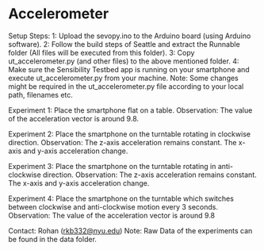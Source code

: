 # Accelerometer

Setup Steps:
1: Upload the sevopy.ino to the Arduino board (using Arduino software).
2: Follow the build steps of Seattle and extract the Runnable folder (All files will be executed from this folder).
3: Copy ut_accelerometer.py (and other files) to the above mentioned folder.
4: Make sure the Sensibility Testbed app is running on your smartphone and execute ut_accelerometer.py from your machine.
Note: Some changes might be required in the ut_accelerometer.py file according to your local path, filenames etc.

Experiment 1: Place the smartphone flat on a table.
Observation: The value of the acceleration vector is around 9.8.

Experiment 2: Place the smartphone on the turntable rotating in clockwise direction.
Observation: The z-axis acceleration remains constant. The x-axis and y-axis acceleration change.

Experiment 3: Place the smartphone on the turntable rotating in anti-clockwise direction.
Observation: The z-axis acceleration remains constant. The x-axis and y-axis acceleration change.

Experiment 4: Place the smartphone on the turntable which switches between clockwise and anti-clockwise motion every 3 seconds.
Observation: The value of the acceleration vector is around 9.8

Contact: Rohan (rkb332@nyu.edu)
Note: Raw Data of the experiments can be found in the data folder.
